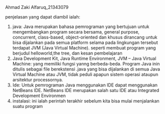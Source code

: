 Ahmad Zaki Alfaruq_21343079

penjelasan yang dapat diambil ialah: 
1. java: Java merupakan bahasa pemrograman yang bertujuan untuk mengembangkan program secara bersama, general purpose, concurrent, class-based, object-oriented dan khusus dirancang untuk bisa dijalankan pada semua platform selama pada lingkungan tersebut terdapat JVM (Java Virtual Machine). seperti membuat program yang berjudul helloworld,the tree, dan kesan pembelajaran
2.  Java Development Kit, Java Runtime Environment, JVM – Java Virtual Machine: yang memiliki fungsi yanng berbeda-beda. Program Java inin ditulis sebagai file berekstensi .java yang bisa dijalankan di semua Java Virtual Machine atau JVM, tidak peduli apapun sistem operasi ataupun arsitektur processornya.
3.  Ide: Untuk pemrograman Java menggunakan IDE dapat menggunakan NetBeans IDE. NetBeans IDE merupakan salah satu IDE atau Integrated Development Environmen
4.  instalasi: ini ialah perintah terakhir sebelum kita bisa mulai menjalankan suatu program
